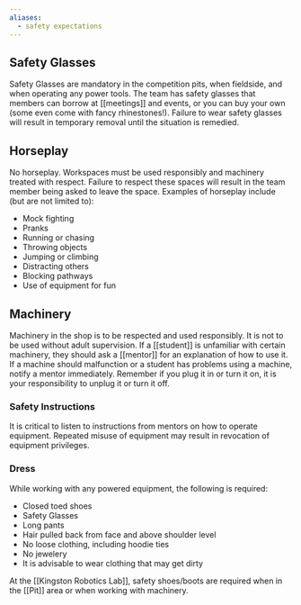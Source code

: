 ```yaml
---
aliases:
  - safety expectations
---
```

## Safety Glasses

Safety Glasses are mandatory in the competition pits, when fieldside, and when operating any power tools. The team has safety glasses that members can borrow at [[meetings]] and events, or you can buy your own (some even come with fancy rhinestones!). Failure to wear safety glasses will result in temporary removal until the situation is remedied. 
## Horseplay

No horseplay. Workspaces must be used responsibly and machinery treated with respect. Failure to respect these spaces will result in the team member being asked to leave the space. Examples of horseplay include (but are not limited to):

- Mock fighting
- Pranks
- Running or chasing
- Throwing objects
- Jumping or climbing
- Distracting others
- Blocking pathways
- Use of equipment for fun  
## Machinery

Machinery in the shop is to be respected and used responsibly. It is not to be used without adult supervision. If a [[student]] is unfamiliar with certain machinery, they should ask a [[mentor]] for an explanation of how to use it. If a machine should malfunction or a student has problems using a machine, notify a mentor immediately. Remember if you plug it in or turn it on, it is your responsibility to unplug it or turn it off.
### Safety Instructions

It is critical to listen to instructions from mentors on how to operate equipment. Repeated misuse of equipment may result in revocation of equipment privileges.  
### Dress

While working with any powered equipment, the following is required:
- Closed toed shoes
- Safety Glasses
- Long pants
- Hair pulled back from face and above shoulder level
- No loose clothing, including hoodie ties
- No jewelery
- It is advisable to wear clothing that may get dirty

At the [[Kingston Robotics Lab]], safety shoes/boots are required when in the [[Pit]] area or when working with machinery.

